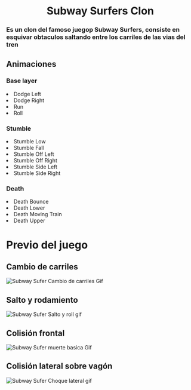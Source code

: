 <h1 align= "Center">Subway Surfers Clon</h1>
<h3>Es un clon del famoso juegop Subway Surfers, consiste en esquivar obtaculos saltando entre los carriles de las vias del tren</h3>
<h2 b>Animaciones</h2>
<h3>Base layer</h3>
<li>Dodge Left</li>
<li>Dodge Right</li>
<li>Run</li>
<li>Roll</li>
<h3>Stumble</h3>
<li>Stumble Low</li>
<li>Stumble Fall</li>
<li>Stumble Off Left</li>
<li>Stumble Off Right</li>
<li>Stumble Side Left</li>
<li>Stumble Side Right</li>
<h3>Death</h3>
<li>Death Bounce</li>
<li>Death Lower</li>
<li>Death Moving Train</li>
<li>Death Upper</li>
<h1>Previo del juego</h1>
<h2 li >Cambio de carriles</h2 li>

![Subway Sufer Cambio de carriles Gif](https://github.com/Delker88/Subway-Surfers-Clon/assets/119042849/28e9abaa-a495-4561-abdb-8a3b1d865d78)

<h2>Salto y rodamiento</h2>

![Subway Sufer Salto y roll gif](https://github.com/Delker88/Subway-Surfers-Clon/assets/119042849/ac6491e4-3afe-48c7-9ac8-aecd007a92e9)

<h2>Colisión frontal</h2>

![Subway Sufer muerte basica Gif](https://github.com/Delker88/Subway-Surfers-Clon/assets/119042849/4b126e21-6b55-4916-8d73-24e49328f4c7)

<h2>Colisión lateral sobre vagón</h2>

![Subway Sufer Choque lateral gif](https://github.com/Delker88/Subway-Surfers-Clon/assets/119042849/a359f78b-fe01-41ec-bf74-0b6bcb63ed03)
